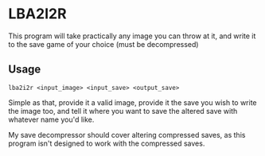 # LBA2I2R

This program will take practically any image you can throw at it, and write it to the save game of your choice (must be decompressed)

## Usage

`lba2i2r <input_image> <input_save> <output_save>`

Simple as that, provide it a valid image, provide it the save you wish to write the image too, and tell it where you want to save the altered save with whatever name you'd like.

My save decompressor should cover altering compressed saves, as this program isn't designed to work with the compressed saves.
